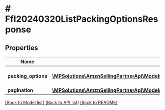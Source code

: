 # # FfI20240320ListPackingOptionsResponse

## Properties

Name | Type | Description | Notes
------------ | ------------- | ------------- | -------------
**packing_options** | [**\MPSolutions\AmznSellingPartnerApi\Models\FulfillmentInbound20240320\FfI20240320PackingOption[]**](FfI20240320PackingOption.md) | List of packing options. |
**pagination** | [**\MPSolutions\AmznSellingPartnerApi\Models\FulfillmentInbound20240320\FfI20240320Pagination**](FfI20240320Pagination.md) |  | [optional]

[[Back to Model list]](../../README.md#models) [[Back to API list]](../../README.md#endpoints) [[Back to README]](../../README.md)
